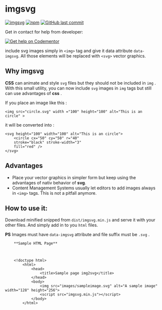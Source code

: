 

# imgsvg

[![imgsvg](https://img.shields.io/npm/v/imgsvg.svg?style=for-the-badge)]()
[![npm](https://img.shields.io/npm/l/imgsvg.svg?style=for-the-badge)]()
[![GitHub last commit](https://img.shields.io/github/last-commit/softberry/imgsvg.svg?style=for-the-badge)]()


Get in contact for help from developer:

[![Get help on Codementor](https://cdn.codementor.io/badges/get_help_github.svg)](https://www.codementor.io/emresakarya?utm_source=github&utm_medium=button&utm_term=emresakarya&utm_campaign=github)


include svg images simply in ``<img>`` tag and give it data attribute ``data-imgsvg``. 
All those elements will be replaced with  ``<svg>``  vector graphics. 

## Why imgsvg

**CSS** can animate and style ``svg`` files but they should not be included in ``img`` . 
With this small utility, you can now include ``svg`` images in ``img`` tags but still can use advantages of **css** .

If you place an image like this : 

``<img src="circle.svg" width ="100" height="100" alt="This is an circle" >`` 

it will be converted into :

	<svg height="100" width="100" alt="This is an circle">
		<circle cx="50" cy="50" r="40" 
		stroke="black" stroke-width="3"
		fill="red" />
	</svg>

## Advantages

- Place your vector graphics in simpler form but keep using the advantages of nativ behavior of **svg**. 
- Content Management Systems usually let editors to add images always in ``<img>`` tags. This is not a pitfall anymore. 

## How to use it:

Download minified snipped from ``dist/imgsvg.min.js`` and serve it with your other files. And simply add in to you ``html`` files.

**PS** Images must  have ``data-imgsvg`` attribute and file suffix must be ``.svg`` .


		**Sample HTML Page**

        
	
	    <!doctype html>
		    <html>
			    <head>
				    <title>Sample page img2svg</title>
			    </head>
			    <body>
		            <img src="images/sampleimage.svg" alt="A sample image" width="128" height="256">
		            <script src="imgsvg.min.js"></script>
	            </body>
            </html>